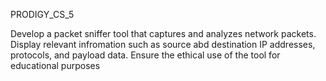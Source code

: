 PRODIGY_CS_5

Develop a packet sniffer tool that captures and analyzes network packets. Display relevant infromation such as source abd destination IP addresses, protocols, and payload data. Ensure the ethical use of the tool for educational purposes
